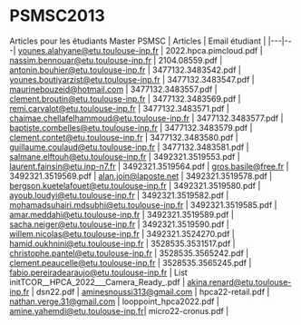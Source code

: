 # PSMSC2013
Articles pour les étudiants Master PSMSC
| Articles   | Email étudiant   |
|---|---|
younes.alahyane@etu.toulouse-inp.fr | 2022.hpca.pimcloud.pdf  | 
 nassim.bennouar@etu.toulouse-inp.fr |  2104.08559.pdf | 
 antonin.bouhier@etu.toulouse-inp.fr |  3477132.3483542.pdf  | 
 younes.boutiyarzist@etu.toulouse-inp.fr | 3477132.3483547.pdf  | 
 maurinebouzeid@hotmail.com |  3477132.3483557.pdf | 
 clement.broutin@etu.toulouse-inp.fr |  3477132.3483569.pdf | 
 remi.carvalot@etu.toulouse-inp.fr | 3477132.3483571.pdf  | 
 chaimae.chellafelhammoud@etu.toulouse-inp.fr | 3477132.3483577.pdf  | 
 baptiste.combelles@etu.toulouse-inp.fr | 3477132.3483579.pdf  | 
 clement.contet@etu.toulouse-inp.fr | 3477132.3483580.pdf  | 
 guillaume.coulaud@etu.toulouse-inp.fr |  3477132.3483581.pdf | 
 salmane.elftouh@etu.toulouse-inp.fr | 3492321.3519553.pdf  | 
 laurent.fainsin@etu.inp-n7.fr | 3492321.3519564.pdf  | 
 gros.basile@free.fr | 3492321.3519569.pdf  | 
 alan.join@laposte.net | 3492321.3519578.pdf  | 
 bergson.kuetelafouet@etu.toulouse-inp.fr |  3492321.3519580.pdf | 
 ayoub.loudyi@etu.toulouse-inp.fr | 3492321.3519582.pdf  | 
 mohamadsuhairi.mdsubhi@etu.toulouse-inp.fr |  3492321.3519585.pdf | 
 amar.meddahi@etu.toulouse-inp.fr | 3492321.3519589.pdf  | 
 sacha.neiger@etu.toulouse-inp.fr | 3492321.3519590.pdf | 
 willem.nicolas@etu.toulouse-inp.fr | 3492321.3524270.pdf  | 
 hamid.oukhnini@etu.toulouse-inp.fr | 3528535.3531517.pdf  | 
 christophe.pantel@etu.toulouse-inp.fr |  3528535.3565242.pdf | 
 clement.peaucelle@etu.toulouse-inp.fr | 3528535.3565245.pdf  | 
 fabio.pereiradearaujo@etu.toulouse-inp.fr |  List initTCOR__HPCA_2022___Camera_Ready_.pdf | 
 akina.renard@etu.toulouse-inp.fr | dsn22.pdf  | 
 aminesnoussi313@gmail.com | hpca22-retail.pdf  | 
 nathan.verge.31@gmail.com |  looppoint_hpca2022.pdf | 
 amine.yahemdi@etu.toulouse-inp.fr|  micro22-cronus.pdf  |

































